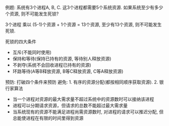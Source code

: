 例题: 系统有3个进程A, B, C. 这3个进程都需要5个系统资源. 如果系统至少有多少个资源, 则不可能发生死锁?

3个进程 乘以 (5-1)个资源 + 1个资源 = 13个资源, 至少有13个资源, 则不可能发生死锁.

死锁的四大条件
- 互斥(不能同时使用)
- 保持和等待(保持已持有的资源, 等待别人释放资源)
- 不剥夺(系统不会回收进程已持有的资源)
- 环路等待(A等B释放资源, B等C释放资源, C等A释放资源)

预防: 打破四个条件来预防
避免: 1. 有序的资源分配(都按相同顺序获取资源). 2. 银行家算法

- 当一个进程对资源的最大需求量不超过系统中的资源数时可以接纳该进程
- 进程可以分期请求资源，但请求的总数不能超过最大需求量
- 当系统现有的资源不能满足进程尚需资源数时, 对进程的请求可以推迟分配, 但总能使进程在有限的时间里得到资源
